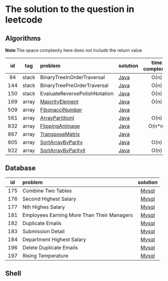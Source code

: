 # The solution to the question in leetcode

## Algorithms

**Note**:The space complexity here does not include the return value

|  id  |  tag  | problem                                                      | solution                                                     | time complexity | space complexity |
| :--: | :---: | :----------------------------------------------------------- | ------------------------------------------------------------ | :-------------: | :--------------: |
|  94  | stack | BinaryTreeInOrderTraversal                                   | [Java](./algorithms/java/src/main/java/org/jessenpan/leetcode/S94BinaryTreeInOrderTraversal.java) |      O(n)       |                  |
| 144  | stack | BinaryTreePreOrderTraversal                                  | [Java](./algorithms/java/src/main/java/org/jessenpan/leetcode/S144BinaryTreePreOrderTraversal.java) |      O(n)       |                  |
| 150  | stack | EvaluateReversePolishNotation                                | [Java](./algorithms/java/src/main/java/org/jessenpan/leetcode/S150EvaluateReversePolishNotation.java) |      O(n)       |                  |
| 169  | array | [MajorityElement](https://leetcode-cn.com/problems/majority-element/) | [Java](./algorithms/java/src/main/java/org/jessenpan/leetcode/S169MajorityElement.java) |      O(n)       |       O(n)       |
| 509  | array | [FibonacciNumber](https://leetcode-cn.com/problems/fibonacci-number/) | [Java](./algorithms/java/src/main/java/org/jessenpan/leetcode/S509FibonacciNumber.java) |                 |       O(1)       |
| 561  | array | [ArrayPartitionI](https://leetcode-cn.com/problems/array-partition-i/) | [Java](./algorithms/java/src/main/java/org/jessenpan/leetcode/S561ArrayPartitionI.java) |      O(n)       |                  |
| 832  | array | [FlippingAnImage](https://leetcode-cn.com/problems/flipping-an-image/) | [Java](./algorithms/java/src/main/java/org/jessenpan/leetcode/S832FlippingAnImage.java) |     O(n*n)      |       O(1)       |
| 867  | array | [TransposeMatrix](https://leetcode-cn.com/problems/transpose-matrix/submissions/) | [Java](./algorithms/java/src/main/java/org/jessenpan/leetcode/S867TransposeMatrix.java) |                 |                  |
| 905  | array | [SortArrayByParity](https://leetcode-cn.com/problems/sort-array-by-parity/) | [Java](./algorithms/java/src/main/java/org/jessenpan/leetcode/S905SortArrayByParity.java) |      O(n)       |       O(1)       |
| 922  | array | [SortArrayByParityII](https://leetcode-cn.com/problems/sort-array-by-parity-ii/) | [Java](./algorithms/java/src/main/java/org/jessenpan/leetcode/S922SortArrayByParityII.java) |      O(n)       |       O(1)       |

## Database

|  id  | problem                                    |                           solution                           |
| :--: | :----------------------------------------- | :----------------------------------------------------------: |
| 175  | Combine Two Tables                         |      [Mysql](./database/mysql/175.CombineTwoTables.sql)      |
| 176  | Second Highest Salary                      |    [Mysql](./database/mysql/176.SecondHighestSalary.sql)     |
| 177  | Nth Highes Salary                          |     [Mysql](./database/mysql/177.NthHightestSalary.sql)      |
| 181  | Employees Earning More Than Their Managers | [Mysql](./database/mysql/181.EmployeesEarningMoreThanTheirManagers.sql) |
| 182  | Duplicate Emails                           |      [Mysql](./database/mysql/182.DuplicateEmails.sql)       |
| 183  | Submission Detail                          |      [Mysql](./database/mysql/183.SubmissionDetail.sql)      |
| 184  | Department Highest Salary                  |  [Mysql](./database/mysql/184.DepartmentHighestSalary.sql)   |
| 196  | Delete Duplicate Emails                    |   [Mysql](./database/mysql/196.DeleteDuplicateEmails.sql)    |
| 197  | Rising Temperature                         |     [Mysql](./database/mysql/197.RisingTemperature.sql)      |

## Shell

